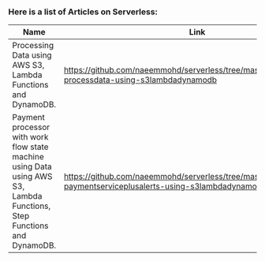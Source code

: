 ### Here is a list of Articles on Serverless:
Name | Link
------------ | -------------
Processing Data using AWS S3, Lambda Functions and DynamoDB. | https://github.com/naeemmohd/serverless/tree/master/serverless001-processdata-using-s3lambdadynamodb
Payment processor with work flow state machine using Data using AWS S3, Lambda Functions, Step Functions and DynamoDB. | https://github.com/naeemmohd/serverless/tree/master/serverless002-paymentserviceplusalerts-using-s3lambdadynamodbstopfunctions

